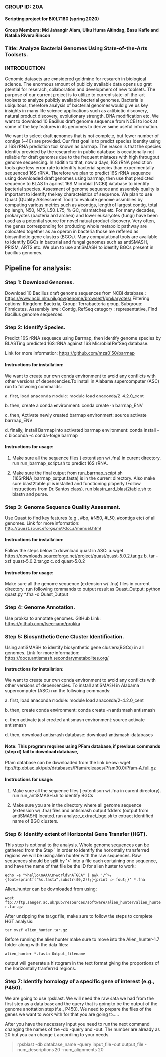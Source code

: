 ### GROUP ID: 20A
#### Scripting project for BIOL7180 (spring 2020)
#### Group Members: Md Jahangir Alam, Ulku Huma Altindag, Basu Kafle and Natalia Rivera Rincon
### Title: Analyze Bacterial Genomes Using State-of-the-Arts Toolsets.


### INTRODUCTION
Genomic datasets are considered goldmine for research in biological science. The enormous amount of publicly available data opens up grat ptential for reserach, collaboration and development of new toolsets. The purpose of our current project is to utilize to current state-of-the-art toolsets to analyze publicly available bacterial genomes. Bacteria is ubiquitous, therefore analysis of bacterial genomes would give us key insights in many life science applications such as antibiotic discovery, natural product discovery, evolutionary strength, DNA modification etc. We want to download 10 Bacillus draft genome sequence from NCBI to look at some of the key features in its genomes to derive some useful information.

We want to select draft genomes that is not complete, but fewer number of contigs (~40) are provided. Our first goal is to predict species identity using a 16S rRNA prediction tool known as barrnap. The reason is that the species identity provided by the researcher in public database is occationally not reliable for draft genomes due to the frequent mistakes with high througput genome sequencing. In additin to that, now a days, 16S rRNA prediction tools give less error rate to identify bacterial species than experimentally sequenced 16S rRNA. Therefore we plan to predict 16S rRNA sequence using downloaded draft genomes using barrnap, then use that predicted sequence to BLASTn against 16S Microbial (NCBI) database to identify bacterial species. Assesment of genome sequence and assembly quality is important to identify the key characteistics of sequence. We plan to use Quast (QUality ASsessment Tool) to evaluate genome assmblies by computing various metrics such as #contigs, length of largest contig, total bp lengh, N50, N75, L50, L75, % GC, mismatches etc. For many decades, prokaryotes (bacteria and archea) and lower eukaryotes (fungi) have been used as a potential source for novel natual product discovery. Very often, the genes corresponding for producing whole metabolic pathway are colocated together as an operon in bacteria those are reffered as biosynthetic gene clusters (BGCs). Many computational tools are available to identify BGCs in bacterial and fungal genomes such as antiSMASH, PRISM, ARTS etc. We plan to use antiSMASH to identify BGCs present in bacillus genomes.
 


 ## Pipeline for analysis:

### Step 1: Download Genomes.
Download 10 Bacillus draft genome sequences from NCBI database.: https://www.ncbi.nlm.nih.gov/genome/browse#!/prokaryotes/
Filtering options: Kingdom: Bacteria, Group: Terrabacteria group, Subgroup: Firmicutes, Assembly level: Contig, RefSeq category : representative, Find Bacillus genome sequences.

### Step 2: Identify Species.
Predict 16S rRNA sequence using Barrnap, then identify genome species by BLASTing predicted 16S rRNA against 16S Microbial RefSeq database.

Link for more information: https://github.com/mza0150/barrnap

#### Instructions for installation:
We want to create our own conda environment to avoid any conflicts with other versions of dependencies.To install in Alabama supercomputer (ASC) run to follwoing commands:

a. first, load anaconda module:
module load anaconda/2-4.2.0_cent

b. then, create a conda environment:
conda create -n barrnap_ENV

c. then, Activate newly created barrnap environment:
source activate barrnap_ENV

d. finally, Install Barrnap into activated barrnap environment:
conda install -c bioconda -c conda-forge barrnap

#### Instructions for usage: 
1. Make sure all the sequence files ( extentison w/ .fna) in curent directory.
run run_barrnap_script.sh to predict 16S rRNA. 

2. Make sure the final output from run_barrnap_script.sh (16SrRNA_barrnap_output.fasta) is in the current directory. Also make sure blast2table.pl is installed and functioning properly (Follow instructions from Dr. Santos class).
run blastn_and_blast2table.sh to blastn and purse.

### Step 3: Genome Sequence Quality Assesment.
Use Quast to find key features (e.g., #bp, #N50, #L50, #contigs etc) of all genomes.
Link for more information: http://quast.sourceforge.net/docs/manual.html

#### Instructions for installation:
Follow the steps below to download quast in ASC:
a. wget https://downloads.sourceforge.net/project/quast/quast-5.0.2.tar.gz
b. tar -xzf quast-5.0.2.tar.gz
c. cd quast-5.0.2

#### Instructions for usage:
Make sure all the genome sequence (extension w/ .fna) files in current directory.
run following commands to output result as Quast_Output:
python quast.py *.fna -o Quast_Output

### Step 4: Genome Annotation.
Use prokka to annotate genomes.
GitHub Link: https://github.com/tseemann/prokka

### Step 5: Biosynthetic Gene Cluster Identification.
Using antiSMASH to identify biosynthetic gene clusters(BGCs) in all genomes.
Link for more information: https://docs.antismash.secondarymetabolites.org/

#### Instructions for installation:
We want to create our own conda environment to avoid any conflicts with other versions of dependencies. To install antiSMASH in Alabama supercomputer (ASC) run the follwoing commands:

a. first, load anaconda module:
module load anaconda/2-4.2.0_cent

b. then, create conda environment:
conda create -n antismash antismash

c. then activate just created antismasn environment:
source activate antismash

d. then, download antismash database:
download-antismash-databases

#### Note: This program requires using PFam database, if previous commands (step d) fail to download database,
Pfam database can be downloaded from the link below: wget ftp://ftp.ebi.ac.uk/pub/databases/Pfam/releases/Pfam30.0/Pfam-A.full.gz

#### Instructions for usage:
1. Make sure all the sequence files ( extentison w/ .fna in curent directory).
run run_antiSMASH.sh to identify BGCs

2. Make sure you are in the directory where all genome sequence (extension w/ .fna) files and antismash output folders (output from antiSMASH) located.
run analyze_extract_bgc.sh to extract identified name of BGC clusters.

### Step 6: Identify extent of Horizontal Gene Transfer (HGT).

This step is optional to the analysis. Whole genome sequences can be gathered from the Step 1
In order to identify the horiontally transferred regions we will be using alien hunter with the raw sequences. Raw sequences should be split by '>' into a file each containing one sequence, and have the name of that file be the ID for alien hunter to work:

```echo -e ">hello\nAAA\n>world\nATGCA" | awk '/^>/ {fout=sprintf("%s.fasta",substr($0,2));}{print >> fout;}' *.fna```

Alien_hunter can be downloaded from using: 

```wget ftp://ftp.sanger.ac.uk/pub/resources/software/alien_hunter/alien_hunter.tar.gz```

After unzipping the tar.gz file, make sure to follow the steps to complete HGT analysis:

```tar xvzf alien_hunter.tar.gz```

Before running the alien hunter make sure to move into the Alien_hunter-1.7 folder along with the data files:

```alien_hunter *.fasta Output_filename```

output will generate a histogram in the text format giving the proportions of the horizontally tranferred regions. 


### Step 7: Identify homology of a specific gene of interest (e.g., P450).
We are going to use rpsblast. We will need the raw data we had from the first step as a data base and the query that is going to be the output of the genome anottation step (f.e., P450).
We need to prepare the files of the genes we want to work with for that you are going to.....


After you have the necessary input you need to run the next command changing the names of the -db -query and -out. The number are already as 20 but you can change it accordling to your needs.  

>rpsblast -db database_name -query input_file -out output_file -num_descriptions 20 -num_alignments 20
